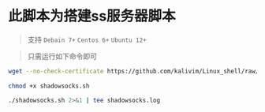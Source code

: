 # 此脚本为搭建ss服务器脚本

> 支持 `Debain 7+` `Centos 6+` `Ubuntu 12+` 
  
> 只需运行如下命令即可

```bash
wget --no-check-certificate https://github.com/kalivim/Linux_shell/raw/master/shadowsocks/Linux_shadowsocks.sh
    
chmod +x shadowsocks.sh
    
./shadowsocks.sh 2>&1 | tee shadowsocks.log
```
